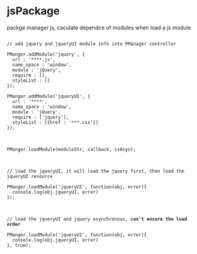 jsPackage
=========

packge manager js, caculate dependce of modules when load a js module

<pre>
<code>
// add jquery and jqueryUI module info into PManager controller<br>
PManger.addModule('jquery', {
  url : '****.js',
  name_space : 'window',
  module : 'jQuery',
  require : [],
  styleList : []
});

PManger.addModule('jqueryUI', {
  url : '****',
  name_space : 'window',
  module : 'jQuery',
  require : ['jquery'],
  styleList : [{href : '***.css'}]
});
</code>
</pre>

<pre>
<code>
PManger.loadModule(moduleStr, callback, isAsyn);  
</code>
</pre>

<pre>
<code>
// load the jqueryUI, it will load the jquery first, then load the jqueryUI resource<br>
PManger.loadModule('jqueryUI', function(obj, error){
  console.log(obj.jqueryUI, error)
});
</code>
</pre>

<pre>
<code>
// load the jqueryUI and jquery asynchronous, <b>can't ensure the load order</b><br>
PManger.loadModule('jqueryUI', function(obj, error){
  console.log(obj.jqueryUI, error)
}, true);
</code>
</pre>

